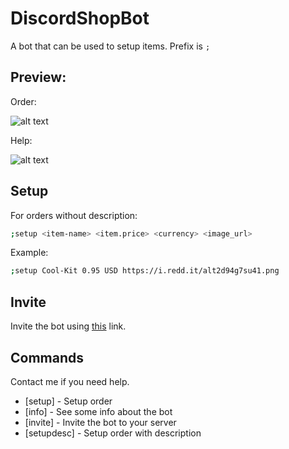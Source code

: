 # DiscordShopBot
A bot that can be used to setup items.  Prefix is `;`


## Preview:

Order:

![alt text](https://www.2builders2tools.de/shopbot/examples/example1.png)

Help:

![alt text](https://www.2builders2tools.de/shopbot/examples/example2.png)


## Setup

For orders without description:

```sh
;setup <item-name> <item.price> <currency> <image_url>
```
Example: 

```sh
;setup Cool-Kit 0.95 USD https://i.redd.it/alt2d94g7su41.png 
```

## Invite
Invite the bot using [this](https://discord.com/oauth2/authorize?client_id=848234262326411275&scope=bot&permissions=268443664) link.

## Commands

Contact me if you need help.

- [setup] - Setup order
- [info] - See some info about the bot
- [invite] - Invite the bot to your server
- [setupdesc] - Setup order with description
